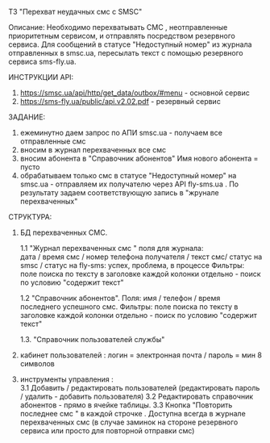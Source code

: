 ТЗ "Перехват неудачных  смс с SMSС"

Описание: 
Необходимо перехватывать СМС , неотправленные приоритетным сервисом, и отправлять посредством резервного сервиса. 
Для сообщений в статусе "Недоступный номер" из журнала отправленных в smsc.ua, пересылать текст с помощью резервного сервиса sms-fly.ua. 
 
ИНСТРУКЦИИ API: 
1) https://smsc.ua/api/http/get_data/outbox/#menu  - основной сервис 
2) https://sms-fly.ua/public/api.v2.02.pdf  - резервный сервис 
 
 
 
ЗАДАНИЕ: 
 
1. ежеминутно даем запрос по АПИ smsc.ua - получаем все отправленные смс 
2. вносим в журнал перехваченных все смс 
3. вносим абонента в "Справочник абонентов" Имя нового абонента = пусто 
4. обрабатываем только смс в статусе "Недоступный номер" на smsc.ua - отправляем их получателю  через API fly-sms.ua . По результату задаем соответствующую запись в "жрунале перехваченных" 
 
СТРУКТУРА: 
1. БД перехваченных СМС.  
 
    1.1 "Журнал  перехваченных смс " 
         поля для журнала:  
              дата / время смс / номер телефона получателя / текст смс/ статус на smsc / статус на fly-sms: успех, проблема, в процессе 
Фильтры: поле поиска по тексту в заголовке каждой колонки отдельно - поиск по условию "содержит текст" 
 
     1.2 "Справочник абонентов". Поля: имя / телефон / время последнего успешного смс. Фильтры: поле поиска по тексту в заголовке каждой колонки отдельно - поиск по условию "содержит текст" 
 
     1.3. "Справочник пользователей службы" 
       
 
 
 2. кабинет пользователей : логин = электронная почта / пароль = мин 8 символов 
 
 3. инструменты управления :   
      3.1 Добавить / редактировать пользователей (редактировать пароль / удалить - добавить пользователя) 
      3.2 Редактировать справочник абонентов - прямо в ячейке таблицы. 
      3.3 Кнопка "Повторить последнее смс " в каждой строчке . Доступна всегда в журнале перехваченных смс  (в случае заминок на стороне резервного сервиса или просто для повторной отправки смс)
